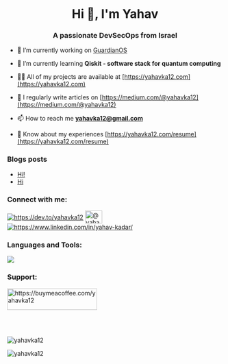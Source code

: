<h1 align="center">Hi 👋, I'm Yahav</h1>
<h3 align="center">A passionate DevSecOps from Israel</h3>

- 🔭 I’m currently working on [GuardianOS](https://github.com/yahavka12/GuardianOS)

- 🌱 I’m currently learning **Qiskit - software stack for quantum computing**

- 👨‍💻 All of my projects are available at [https://yahavka12.com](https://yahavka12.com)

- 📝 I regularly write articles on [https://medium.com/@yahavka12](https://medium.com/@yahavka12)

- 📫 How to reach me **yahavka12@gmail.com**

- 📄 Know about my experiences [https://yahavka12.com/resume](https://yahavka12.com/resume)

### Blogs posts
<!-- BLOG-POST-LIST:START -->
- [Hi!](https://medium.com/@yahavka12/hi-1938c5f6e1f8?source=rss-b8051f692da6------2)
- [Hi](https://dev.to/yahavka12/hi-2n04)
<!-- BLOG-POST-LIST:END -->

<h3 align="left">Connect with me:</h3>
<p align="left">
  <a href="https://dev.to/yahavka12" target="blank"><img align="center" src="https://skillicons.dev/icons?i=devto" alt="https://dev.to/yahavka12" /></a>
  <a href="https://medium.com/@yahavka12" target="blank"><img align="center" src="https://raw.githubusercontent.com/rahuldkjain/github-profile-readme-generator/master/src/images/icons/Social/medium.svg" alt="@yahavka12" height="30" width="40" /></a>
  <a href="https://www.linkedin.com/in/yahav-kadar/" target="blank"><img align="center" src="https://skillicons.dev/icons?i=linkedin" alt="https://www.linkedin.com/in/yahav-kadar/" /></a>
</p>

<h3 align="left">Languages and Tools:</h3>
<p align="left">
  <a href="https://skillicons.dev">
    <img src="https://skillicons.dev/icons?i=git,linux,matlab,aws,kubernetes,docker,ansible,openshift,py,java,js,cpp,fastapi,react,nginx,raspberrypi&perline=4" />
  </a>
</p>

<h3 align="left">Support:</h3>
<p><a href="https://buymeacoffee.com/yahavka12"> <img align="center" src="https://cdn.buymeacoffee.com/buttons/v2/default-yellow.png" height="50" width="210" alt="https://buymeacoffee.com/yahavka12" /></a></p><br><br>

<p><img align="center" src="https://github-readme-stats.vercel.app/api/top-langs?username=yahavka12&amp;show_icons=true&amp;locale=en&amp;layout=compact" alt="yahavka12" /></p>

<p><img align="center" src="https://github-readme-stats.vercel.app/api?username=yahavka12&amp;show_icons=true&amp;locale=en" alt="yahavka12" /></p>
